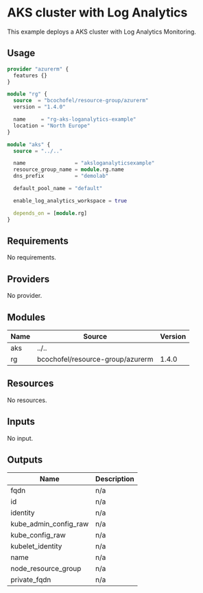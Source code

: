 # AKS cluster with Log Analytics

This example deploys a AKS cluster with Log Analytics Monitoring.

## Usage

```hcl:examples/monitoring-log-analytics/main.tf
provider "azurerm" {
  features {}
}

module "rg" {
  source  = "bcochofel/resource-group/azurerm"
  version = "1.4.0"

  name     = "rg-aks-loganalytics-example"
  location = "North Europe"
}

module "aks" {
  source = "../.."

  name                = "aksloganalyticsexample"
  resource_group_name = module.rg.name
  dns_prefix          = "demolab"

  default_pool_name = "default"

  enable_log_analytics_workspace = true

  depends_on = [module.rg]
}

```

<!-- BEGINNING OF PRE-COMMIT-TERRAFORM DOCS HOOK -->


## Requirements

No requirements.

## Providers

No provider.

## Modules

| Name | Source | Version |
|------|--------|---------|
| aks | ../.. |  |
| rg | bcochofel/resource-group/azurerm | 1.4.0 |

## Resources

No resources.

## Inputs

No input.

## Outputs

| Name | Description |
|------|-------------|
| fqdn | n/a |
| id | n/a |
| identity | n/a |
| kube\_admin\_config\_raw | n/a |
| kube\_config\_raw | n/a |
| kubelet\_identity | n/a |
| name | n/a |
| node\_resource\_group | n/a |
| private\_fqdn | n/a |
<!-- END OF PRE-COMMIT-TERRAFORM DOCS HOOK -->
